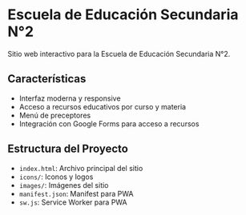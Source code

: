 # Escuela de Educación Secundaria N°2

Sitio web interactivo para la Escuela de Educación Secundaria N°2.

## Características

- Interfaz moderna y responsive
- Acceso a recursos educativos por curso y materia
- Menú de preceptores
- Integración con Google Forms para acceso a recursos

## Estructura del Proyecto

- `index.html`: Archivo principal del sitio
- `icons/`: Iconos y logos
- `images/`: Imágenes del sitio
- `manifest.json`: Manifest para PWA
- `sw.js`: Service Worker para PWA
